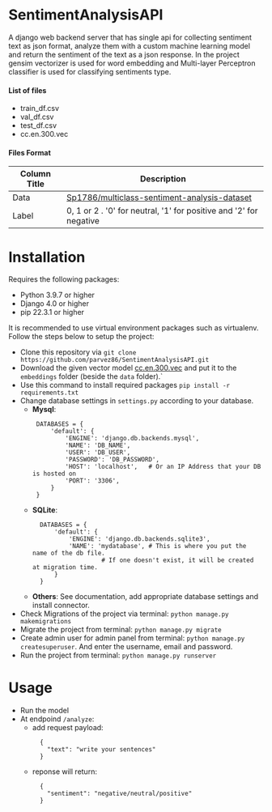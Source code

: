 # SentimentAnalysisAPI
A django web backend server that has single api for collecting sentiment text as json format, analyze them with a custom machine learning model  and return the sentiment of the text as a json response. In the project gensim vectorizer is used for word embedding and Multi-layer Perceptron classifier is used for classifying sentiments type.

#### List of files

* train_df.csv
* val_df.csv
* test_df.csv
* cc.en.300.vec

#### Files Format
Column Title | Description
------------ | -------------
Data | [Sp1786/multiclass-sentiment-analysis-dataset](https://huggingface.co/datasets/Sp1786/multiclass-sentiment-analysis-dataset/viewer/Sp1786--multilabel-sentiment-dataset/validation)
Label | 0, 1 or 2 . '0' for neutral, '1' for positive and '2' for negative
# Installation
Requires the following packages:
  - Python 3.9.7 or higher
  - Django 4.0 or higher
  - pip 22.3.1 or higher

It is recommended to use virtual environment packages such as virtualenv. Follow the steps below to setup the project:
  - Clone this repository via `git clone https://github.com/parvez86/SentimentAnalysisAPI.git`
  - Download the given vector model [cc.en.300.vec](https://drive.google.com/file/d/1-BTiCiy_opwnniwnS6_2bwd89nee5mse/view?usp=drive_link) and put it to the `embeddings` folder (beside the `data` folder).`
  - Use this command to install required packages `pip install -r requirements.txt`
  - Change database settings in `settings.py` according to your database.
    - **Mysql**:
       ```
        DATABASES = {
            'default': {
                'ENGINE': 'django.db.backends.mysql', 
                'NAME': 'DB_NAME',
                'USER': 'DB_USER',
                'PASSWORD': 'DB_PASSWORD',
                'HOST': 'localhost',   # Or an IP Address that your DB is hosted on
                'PORT': '3306',
            }
        }
        ```
    - **SQLite**:
      ```
        DATABASES = {
            'default': {
                'ENGINE': 'django.db.backends.sqlite3',
                'NAME': 'mydatabase', # This is where you put the name of the db file. 
                         # If one doesn't exist, it will be created at migration time.
            }
        }
      ```
    - **Others**: See documentation, add appropriate database settings and install connector.
  - Check Migrations of the project via terminal: `python manage.py makemigrations`
  - Migrate the project from terminal: `python manage.py migrate`
  - Create admin user for admin panel from terminal: `python manage.py createsuperuser`. And enter the username, email and password. 
  - Run the project from terminal: `python manage.py runserver`

# Usage
- Run the model
- At endpoind `/analyze`:
    - add request payload:
      ```
        {
          "text": "write your sentences"
        }
      ```
    - reponse will return:
      ```
        {
          "sentiment": "negative/neutral/positive"
        }
      ```
